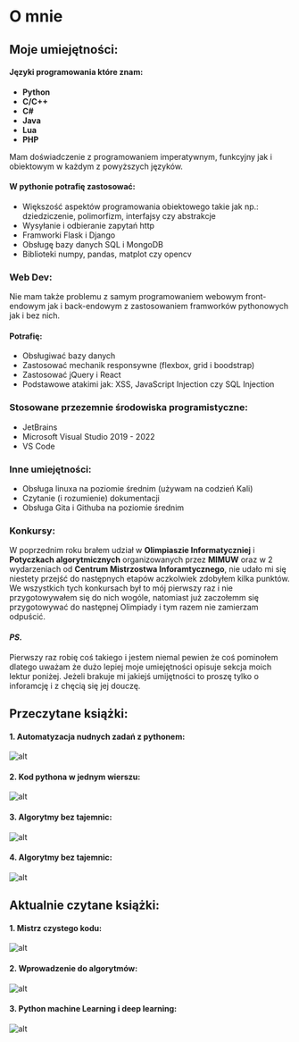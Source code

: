 # O mnie

<h2> Moje umiejętności: </h2>
<h4>Języki programowania które znam:</h4>
<ul>
  <li><b>Python</b></li>
  <li><b>C/C++</b></li>
  <li><b>C#</b></li>
  <li><b>Java</b></li>
  <li><b>Lua</b></li>
  <li><b>PHP</b></li>
</ul>
Mam doświadczenie z programowaniem imperatywnym, funkcyjny jak i obiektowym w każdym z powyższych języków.

<h4>W pythonie potrafię zastosować:</h4>
<ul>
<li>Większość aspektów programowania obiektowego takie jak np.: dziedziczenie, polimorfizm, interfajsy czy abstrakcje</li>
<li>Wysyłanie i odbieranie zapytań http</li>
<li>Framworki Flask i Django</li>
<li>Obsługę bazy danych SQL i MongoDB</li>
<li>Biblioteki numpy, pandas, matplot czy opencv</li>
</ul>

<h3>Web Dev:</h3>
Nie mam także problemu z samym programowaniem webowym front-endowym jak i back-endowym z zastosowaniem framworków pythonowych jak i bez nich.

<h4>Potrafię:</h4>
<ul>
<li>Obsługiwać bazy danych</li>
<li>Zastosować mechanik responsywne (flexbox, grid i boodstrap)
<li>Zastosować jQuery i React</li>
<li>Podstawowe atakimi jak: XSS, JavaScript Injection czy SQL Injection</li>
</ul>
<h3>Stosowane przezemnie środowiska programistyczne:</h3>
<ul>
<li>JetBrains</li>
<li>Microsoft Visual Studio 2019 - 2022</li>
<li>VS Code</li>
</ul>

<h3>Inne umiejętności:</h3>
<ul>
<li>Obsługa linuxa na poziomie średnim (używam na codzień Kali)</li>
<li>Czytanie (i rozumienie) dokumentacji</li>
<li>Obsługa Gita i Githuba na poziomie średnim</li>
</ul>

<h3>Konkursy:</h3>
W poprzednim roku brałem udział w <b>Olimpiaszie Informatyczniej</b> i <b>Potyczkach algorytmicznych</b> organizowanych przez <b>MIMUW</b> oraz w 2 wydarzeniach od <b>Centrum Mistrzostwa Inforamtycznego</b>, nie udało mi się niestety przejść do następnych etapów aczkolwiek zdobyłem kilka punktów. We wszystkich tych konkursach był to mój pierwszy raz i nie przygotowywałem się do nich wogóle, natomiast już zaczołemm się przygotowywać do następnej Olimpiady i tym razem nie zamierzam odpuścić.


<h4><i>PS.</i></h4>
Pierwszy raz robię coś takiego i jestem niemal pewien że coś pominołem dlatego uważam że dużo lepiej moje umiejętności opisuje sekcja moich lektur poniżej. Jeżeli brakuje mi jakiejś umijętności to proszę tylko o inforamcję i z chęcią się jej douczę.

<h2>Przeczytane książki: </h2>

<h4>1. Automatyzacja nudnych zadań z pythonem:</h4>

![alt](https://github.com/Stanislaw-Wegrzyn/O-mnie/blob/main/img/automatyzacjazpy.jpg?raw=true)

<h4>2. Kod pythona w jednym wierszu: </h4>

![alt](https://github.com/Stanislaw-Wegrzyn/O-mnie/blob/main/img/kodpyw1wierszu.jpg?raw=true)

<h4>3. Algorytmy bez tajemnic: </h4>

![alt](https://github.com/Stanislaw-Wegrzyn/O-mnie/blob/main/img/40algo.jpg?raw=true)

<h4>4. Algorytmy bez tajemnic: </h4>

![alt](https://github.com/Stanislaw-Wegrzyn/O-mnie/blob/main/img/algbeztaj.jpg?raw=true)


<h2>Aktualnie czytane książki: </h2>

<h4>1. Mistrz czystego kodu: </h4>

![alt](https://github.com/Stanislaw-Wegrzyn/O-mnie/blob/main/img/czystykod.jpg?raw=true)

<h4>2. Wprowadzenie do algorytmów: </h4>

![alt](https://github.com/Stanislaw-Wegrzyn/O-mnie/blob/main/img/wprowadzeniealgo.jpg?raw=true)

<h4>3. Python machine Learning i deep learning: </h4>

![alt](https://github.com/Stanislaw-Wegrzyn/O-mnie/blob/main/img/pymachinelearning.jpg?raw=true)
